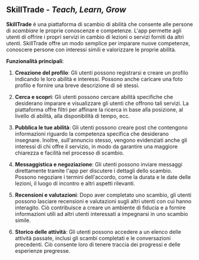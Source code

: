 ## SkillTrade -  *Teach, Learn, Grow*

**SkillTrade** è una piattaforma di scambio di abilità che consente alle persone di *scambiare* le proprie conoscenze e competenze. L'app permette agli utenti di offrire i propri servizi in cambio di lezioni o servizi forniti da altri utenti. SkillTrade offre un modo semplice per imparare nuove competenze, conoscere persone con interessi simili e valorizzare le proprie abilità.

**Funzionalità principali**:

1.  **Creazione del profilo**: Gli utenti possono registrarsi e creare un profilo indicando le loro abilità e interessi. Possono anche caricare una foto profilo e fornire una breve descrizione di sé stessi.
    
2.  **Cerca e scopri**: Gli utenti possono cercare abilità specifiche che desiderano imparare e visualizzare gli utenti che offrono tali servizi. La piattaforma offre filtri per affinare la ricerca in base alla posizione, al livello di abilità, alla disponibilità di tempo, ecc.
    
3.  **Pubblica le tue abilità**: Gli utenti possono creare post che contengono informazioni riguardo la competenza specifica che desiderano insegnare. Inoltre, sull'annuncio stesso, vengono evidenziati anche gli interessi di chi offre il servizio, in modo da garantire una maggiore chiarezza e facilità nel processo di scambio.
    
4.  **Messaggistica e negoziazione**: Gli utenti possono inviare messaggi direttamente tramite l'app per discutere i dettagli dello scambio. Possono negoziare i termini dell'accordo, come la durata e le date delle lezioni, il luogo di incontro e altri aspetti rilevanti.
    
5.  **Recensioni e valutazioni**: Dopo aver completato uno scambio, gli utenti possono lasciare recensioni e valutazioni sugli altri utenti con cui hanno interagito. Ciò contribuisce a creare un ambiente di fiducia e a fornire informazioni utili ad altri utenti interessati a impegnarsi in uno scambio simile.
    
6.  **Storico delle attività**: Gli utenti possono accedere a un elenco delle attività passate, inclusi gli scambi completati e le conversazioni precedenti. Ciò consente loro di tenere traccia dei progressi e delle esperienze pregresse.
